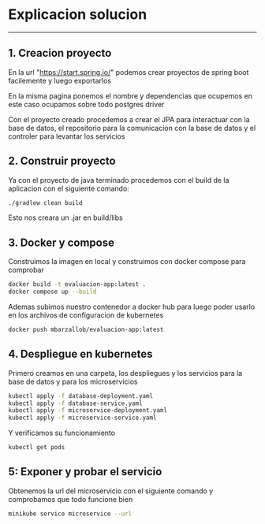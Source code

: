 # Explicacion solucion

---

## 1. Creacion proyecto

En la url "https://start.spring.io/" podemos crear proyectos de spring boot facilemente y luego exportarlos

En la misma pagina ponemos el nombre y dependencias que ocupemos en este caso ocupamos sobre todo postgres driver

Con el proyecto creado procedemos a crear el JPA para interactuar con la base de datos, el repositorio para la comunicacion con la base de datos y el controler para levantar los servicios

## 2. Construir proyecto

Ya con el proyecto de java terminado procedemos con el build de la aplicacion con el siguiente comando:

```bash
./gradlew clean build
```

Esto nos creara un .jar en build/libs


## 3. Docker y compose

Construimos la imagen en local y construimos con docker compose para comprobar 

```bash
docker build -t evaluacion-app:latest .
docker compose up --build
```

Ademas subimos nuestro contenedor a docker hub para luego poder usarlo en los archivos de configuracion de kubernetes

```bash
docker push mbarzallob/evaluacion-app:latest
```

## 4. Despliegue en kubernetes
Primero creamos en una carpeta, los despliegues y los servicios para la base de datos y para los microservicios
```bash
kubectl apply -f database-deployment.yaml
kubectl apply -f database-service.yaml
kubectl apply -f microservice-deployment.yaml
kubectl apply -f microservice-service.yaml
```

Y verificamos su funcionamiento
```bash
kubectl get pods
```

## 5: Exponer y probar el servicio

Obtenemos la url del microservicio con el siguiente comando y comprobamos que todo funcione bien
```bash
minikube service microservice --url
```
